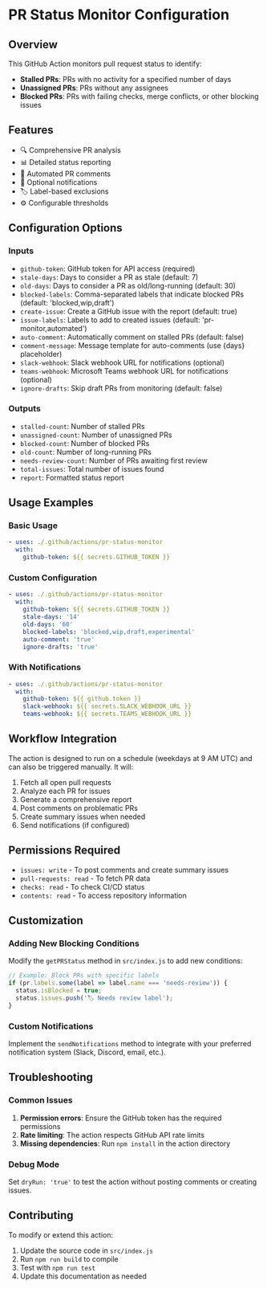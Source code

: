 # PR Status Monitor Configuration

## Overview
This GitHub Action monitors pull request status to identify:
- **Stalled PRs**: PRs with no activity for a specified number of days
- **Unassigned PRs**: PRs without any assignees
- **Blocked PRs**: PRs with failing checks, merge conflicts, or other blocking issues

## Features
- 🔍 Comprehensive PR analysis
- 📊 Detailed status reporting
- 💬 Automated PR comments
- 📢 Optional notifications
- 🏷️ Label-based exclusions
- ⚙️ Configurable thresholds

## Configuration Options

### Inputs
- `github-token`: GitHub token for API access (required)
- `stale-days`: Days to consider a PR as stale (default: 7)
- `old-days`: Days to consider a PR as old/long-running (default: 30)
- `blocked-labels`: Comma-separated labels that indicate blocked PRs (default: 'blocked,wip,draft')
- `create-issue`: Create a GitHub issue with the report (default: true)
- `issue-labels`: Labels to add to created issues (default: 'pr-monitor,automated')
- `auto-comment`: Automatically comment on stalled PRs (default: false)
- `comment-message`: Message template for auto-comments (use {days} placeholder)
- `slack-webhook`: Slack webhook URL for notifications (optional)
- `teams-webhook`: Microsoft Teams webhook URL for notifications (optional)
- `ignore-drafts`: Skip draft PRs from monitoring (default: false)

### Outputs
- `stalled-count`: Number of stalled PRs
- `unassigned-count`: Number of unassigned PRs
- `blocked-count`: Number of blocked PRs
- `old-count`: Number of long-running PRs
- `needs-review-count`: Number of PRs awaiting first review
- `total-issues`: Total number of issues found
- `report`: Formatted status report

## Usage Examples

### Basic Usage
```yaml
- uses: ./.github/actions/pr-status-monitor
  with:
    github-token: ${{ secrets.GITHUB_TOKEN }}
```

### Custom Configuration
```yaml
- uses: ./.github/actions/pr-status-monitor
  with:
    github-token: ${{ secrets.GITHUB_TOKEN }}
    stale-days: '14'
    old-days: '60'
    blocked-labels: 'blocked,wip,draft,experimental'
    auto-comment: 'true'
    ignore-drafts: 'true'
```

### With Notifications
```yaml
- uses: ./.github/actions/pr-status-monitor
  with:
    github-token: ${{ github.token }}
    slack-webhook: ${{ secrets.SLACK_WEBHOOK_URL }}
    teams-webhook: ${{ secrets.TEAMS_WEBHOOK_URL }}
```

## Workflow Integration

The action is designed to run on a schedule (weekdays at 9 AM UTC) and can also be triggered manually. It will:

1. Fetch all open pull requests
2. Analyze each PR for issues
3. Generate a comprehensive report
4. Post comments on problematic PRs
5. Create summary issues when needed
6. Send notifications (if configured)

## Permissions Required
- `issues: write` - To post comments and create summary issues
- `pull-requests: read` - To fetch PR data
- `checks: read` - To check CI/CD status
- `contents: read` - To access repository information

## Customization

### Adding New Blocking Conditions
Modify the `getPRStatus` method in `src/index.js` to add new conditions:

```javascript
// Example: Block PRs with specific labels
if (pr.labels.some(label => label.name === 'needs-review')) {
  status.isBlocked = true;
  status.issues.push('🏷️ Needs review label');
}
```

### Custom Notifications
Implement the `sendNotifications` method to integrate with your preferred notification system (Slack, Discord, email, etc.).

## Troubleshooting

### Common Issues
1. **Permission errors**: Ensure the GitHub token has the required permissions
2. **Rate limiting**: The action respects GitHub API rate limits
3. **Missing dependencies**: Run `npm install` in the action directory

### Debug Mode
Set `dryRun: 'true'` to test the action without posting comments or creating issues.

## Contributing
To modify or extend this action:
1. Update the source code in `src/index.js`
2. Run `npm run build` to compile
3. Test with `npm run test`
4. Update this documentation as needed

